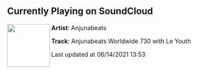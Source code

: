 ## Currently Playing on SoundCloud

[<img align="left" width="100" src="https://i1.sndcdn.com/artworks-tyiTPbj8DuAk1fHP-b4JVaQ-t500x500.jpg">](https://soundcloud.com/anjunabeats/anjunabeats-worldwide-730-with)

**Artist**: Anjunabeats 

**Track**: Anjunabeats Worldwide 730 with Le Youth

Last updated at 06/14/2021 13:53

